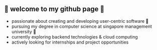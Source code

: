 ## 🌱  welcome to my github page  🌱 

- passionate about creating and developing user-centric software :white_heart: 
- pursuing my degree in computer science at singapore management university :thought_balloon:
- currently exploring backend technologies & cloud computing
- actively looking for internships and project opportunities
